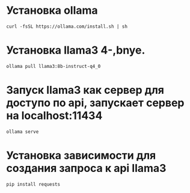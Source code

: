 # Установка ollama 
```curl -fsSL https://ollama.com/install.sh | sh```

# Установка llama3 4-,bnye.
```ollama pull llama3:8b-instruct-q4_0```

# Запуск llama3 как сервер для доступо по api, запускает сервер на localhost:11434
```ollama serve```

# Установка зависимости для создания запроса к api llama3
```pip install requests```